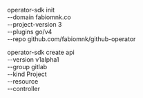 operator-sdk init \
    --domain fabiomnk.co \
    --project-version 3 \
    --plugins go/v4 \
    --repo github.com/fabiomnk/github-operator 

operator-sdk create api \
    --version v1alpha1 \
    --group gitlab \
    --kind Project \
    --resource \
    --controller 

    